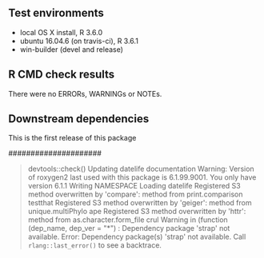 ## Test environments
* local OS X install, R 3.6.0
* ubuntu 16.04.6 (on travis-ci), R 3.6.1
* win-builder (devel and release)

## R CMD check results
There were no ERRORs, WARNINGs or NOTEs.


## Downstream dependencies
This is the first release of this package


  #####################
  > devtools::check()
Updating datelife documentation
Warning: Version of roxygen2 last used with this package is 6.1.99.9001.  You only have version 6.1.1
Writing NAMESPACE
Loading datelife
Registered S3 method overwritten by 'compare':
  method           from
  print.comparison testthat
Registered S3 method overwritten by 'geiger':
  method            from
  unique.multiPhylo ape
Registered S3 method overwritten by 'httr':
  method                 from
  as.character.form_file crul
Warning in (function (dep_name, dep_ver = "*")  :
  Dependency package 'strap' not available.
Error: Dependency package(s) 'strap' not available.
Call `rlang::last_error()` to see a backtrace.
